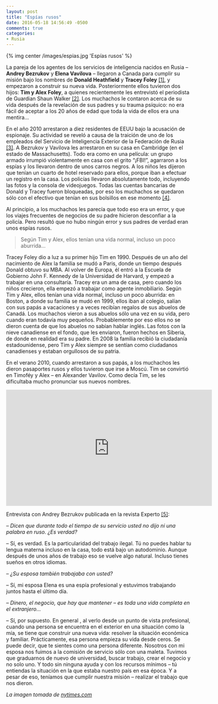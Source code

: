 ```yaml
---
layout: post
title: "Espías rusos"
date: 2016-05-18 14:56:49 -0500
comments: true
categories:
- Rusia
---
```


{% img center /images/espias.jpg 'Espías rusos' %}

La pareja de los agentes de los servicios de inteligencia nacidos en Rusia –
**Andrey Bezrukov** y **Elena Vavilova** – llegaron a Canada para cumplir
su misión bajo los nombres de **Donald Heathfield** y **Tracey Foley**
[[1]](https://en.wikipedia.org/wiki/Illegals_Program), y empezaron a construir
su nueva vida. Posteriormente ellos tuvieron dos hijos:
**Tim y Alex Foley**, a quienes recientemente les entrevistó el periodista de
Guardian Shaun Walker [[2]](http://www.theguardian.com/world/2016/may/07/discovered-our-parents-were-russian-spies-tim-alex-foley).
Los muchachos le contaron acerca de su vida después de la revelación de sus padres
y su trauma psíquico: no era fácil de aceptar a los 20 años de edad que toda
la vida de ellos era una mentira…

En el año 2010 arrestaron a diez residentes de EEUU bajo la acusación de espionaje.
Su actividad se reveló a causa de la traición de uno de los empleados del
Servicio de Inteligencia Exterior de la Federación de Rusia
[[3]](https://es.wikipedia.org/wiki/Servicio_de_Inteligencia_Extranjera).
A Bezrukov y Vavilova les arrestaron en su casa en Cambridge
(en el estado de Massachusetts). Todo era como en una película:
un grupo armado irrumpió violentamente en casa con el grito “¡FBI!”,
agarraron a los espías y los llevaron dentro de unos carros negros.
A los niños les dijeron que tenían un cuarto de hotel reservado para ellos,
porque iban a efectuar un registro en la casa. Los policías llevaron absolutamente
todo, incluyendo las fotos y la consola de videojuegos. Todas las cuentas
bancarias de Donald y Tracey fueron bloqueadas, por eso los muchachos se quedaron
sólo con el efectivo que tenían en sus bolsillos en ese momento
[[4]](https://slon.ru/posts/67822).

Al principio, a los muchachos les parecía que todo eso era un error,
y que los viajes frecuentes de negocios de su padre hicieron desconfiar
a la policía. Pero resultó que no hubo ningún error y sus padres de verdad eran
unos espías rusos.

> Según Tim y Alex, ellos tenían una vida normal, incluso un poco aburrida…

Tracey Foley dio a luz a su primer hijo Tim en 1990. Después de un año del
nacimiento de Alex la familia se mudó a Paris, donde un tiempo después Donald
obtuvo su MBA. Al volver de Europa, él entró a la Escuela de Gobierno
John F. Kennedy de la Universidad de Harvard, y empezó a trabajar en una consultaría.
Tracey era un ama de casa, pero cuando los niños crecieron, ella empezó a trabajar
como agente inmobiliario. Según Tim y Alex, ellos tenían una vida normal,
incluso un poco aburrida: en Boston, a donde su familia se mudó en 1999,
ellos iban al colegio, salían con sus papás a vacaciones y a veces recibían
regalos de sus abuelos de Canadá. Los muchachos vieron a sus abuelos sólo
una vez en su vida, pero cuando eran todavía muy pequeños. Probablemente por eso
ellos no se dieron cuenta de que los abuelos no sabían hablar inglés.
Las fotos con la nieve canadiense en el fondo, que les enviaron,
fueron hechos en Siberia, de donde en realidad era su padre.
En 2008 la familia recibió la ciudadanía estadounidense, pero Tim y Alex
siempre se sentían como ciudadanos canadienses y estaban orgullosos de su patria.

En el verano 2010, cuando arrestaron a sus papás, a los muchachos les dieron
pasaportes rusos y ellos tuvieron que irse a Moscú.
Tim se convirtió en Timoféy y Alex – en Alexander Vavilov. Como decía Tim,
se les dificultaba mucho pronunciar sus nuevos nombres.

<iframe style="text: align-center;" width="560" height="315" src="https://www.youtube.com/embed/Lz0eQtTGh84" frameborder="0" allowfullscreen></iframe>


Entrevista con Andrey Bezrukov publicada en la revista Experto
[[5]](http://expert.ru/russian_reporter/2012/40/pochemu-shpionyi-pohozhi-na-uchenyih/):

*– Dicen que durante todo el tiempo de su servicio usted no dijo ni una palabra en ruso. ¿Es verdad?*

– Sí, es verdad. Es la particularidad del trabajo ilegal. Tú no puedes hablar
tu lengua materna incluso en la casa, todo está bajo un autodominio.
Aunque después de unos años de trabajo eso se vuelve algo natural.
Incluso tienes sueños en otros idiomas.

*– ¿Su esposa también trabajaba con usted?*

– Sí, mi esposa Elena es una espía profesional y estuvimos trabajando
juntos hasta el último día.

*– Dinero, el negocio, que hay que mantener – es toda una vida completa en el extranjero…*

– Sí, por supuesto. En general , al verlo desde un punto de vista profesional,
cuando una persona se encuentra en el exterior en una situación como la mía,
se tiene que construir una nueva vida: resolver la situación económica y familiar.
Prácticamente, esa persona empieza su vida desde ceros. Se puede decir,
que te sientes como una persona diferente. Nosotros con mi esposa nos fuimos
a la comisión de servicio sólo con una maleta. Tuvimos que graduarnos de nuevo
de universidad, buscar trabajo, crear el negocio y no solo uno.
Y todo sin ninguna ayuda y con los recursos mínimos – tú entiendas
la situación en la que estaba nuestro país en esa época. Y a pesar de eso,
teníamos que cumplir nuestra misión – realizar el trabajo que nos dieron.

*La imagen tomada de [nytimes.com](http://www.nytimes.com/2010/07/01/us/01cambridge.html?_r=0)*
